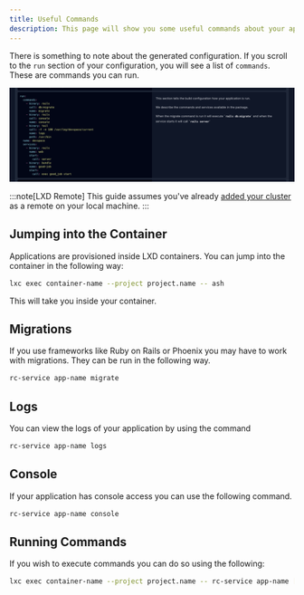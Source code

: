 ```yaml
---
title: Useful Commands
description: This page will show you some useful commands about your application.
---
```


There is something to note about the generated configuration. If you scroll to the `run` section of your configuration, you will see a list of `commands`. These are commands you can run.

![run section](../../../assets/application/run-section.png)

:::note[LXD Remote]
This guide assumes you've already [added your cluster](/docs/infrastructure/accessing-your-cluster/#lxc-remote) as a remote on your local machine.
:::

## Jumping into the Container

Applications are provisioned inside LXD containers. You can jump into the container in the following way:

```bash
lxc exec container-name --project project.name -- ash
```

This will take you inside your container.

## Migrations

If you use frameworks like Ruby on Rails or Phoenix you may have to work with migrations. They can be run in the following way.

```bash
rc-service app-name migrate
```

## Logs

You can view the logs of your application by using the command

```bash
rc-service app-name logs
```

## Console

If your application has console access you can use the following command.

```bash
rc-service app-name console
```

## Running Commands

If you wish to execute commands you can do so using the following:

```bash
lxc exec container-name --project project.name -- rc-service app-name [command]
```